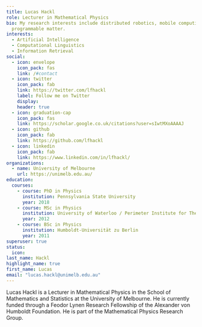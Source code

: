 ```yaml
---
title: Lucas Hackl
role: Lecturer in Mathematical Physics
bio: My research interests include distributed robotics, mobile computing and
  programmable matter.
interests:
  - Artificial Intelligence
  - Computational Linguistics
  - Information Retrieval
social:
  - icon: envelope
    icon_pack: fas
    link: /#contact
  - icon: twitter
    icon_pack: fab
    link: https://twitter.com/lfhackl
    label: Follow me on Twitter
    display:
    header: true
  - icon: graduation-cap
    icon_pack: fas
    link: https://scholar.google.co.uk/citations?user=sIwtMXoAAAAJ
  - icon: github
    icon_pack: fab
    link: https://github.com/lfhackl
  - icon: linkedin
    icon_pack: fab
    link: https://www.linkedin.com/in/lfhackl/
organizations:
  - name: University of Melbourne
    url: https://unimelb.edu.au/
education:
  courses:
    - course: PhD in Physics
      institution: Pennsylvania State University
      year: 2018
    - course: MSc in Physics
      institution: University of Waterloo / Perimeter Institute for Theoretical Physics
      year: 2012
    - course: BSc in Physics
      institution: Humboldt-Universität zu Berlin
      year: 2011
superuser: true
status:
  icon: 
last_name: Hackl
highlight_name: true
first_name: Lucas
email: "lucas.hackl@unimelb.edu.au"
---
```


Lucas Hackl is a Lecturer in Mathematical Physics in the School of Mathematics and Statistics at the University of Melbourne. He is currently funded through a Feodor Lynen Research Fellowship of the Alexander von Humboldt Foundation. He is part of the Mathematical Physics Research Group.
